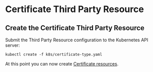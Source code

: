 # Certificate Third Party Resource

## Create the Certificate Third Party Resource

Submit the Third Party Resource configuration to the Kubernetes API server:

```
kubectl create -f k8s/certificate-type.yaml 
```

At this point you can now create [Certificate resources](create-a-certificate.md).
